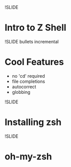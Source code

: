 !SLIDE 
# Intro to Z Shell #

!SLIDE bullets incremental
# Cool Features #

* no 'cd' required
* file completions
* autocorrect
* globbing

!SLIDE
# Installing zsh #

!SLIDE
# oh-my-zsh #
